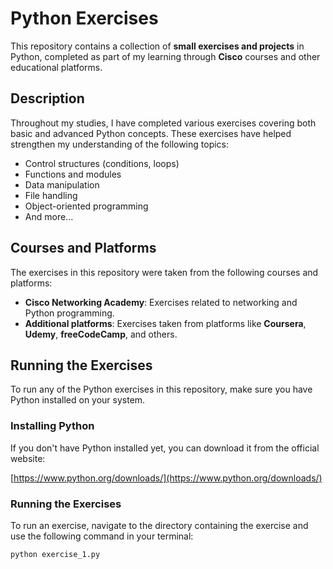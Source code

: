 # Python Exercises

This repository contains a collection of **small exercises and projects** in Python, completed as part of my learning through **Cisco** courses and other educational platforms.

## Description

Throughout my studies, I have completed various exercises covering both basic and advanced Python concepts. These exercises have helped strengthen my understanding of the following topics:

- Control structures (conditions, loops)
- Functions and modules
- Data manipulation
- File handling
- Object-oriented programming
- And more...

## Courses and Platforms

The exercises in this repository were taken from the following courses and platforms:

- **Cisco Networking Academy**: Exercises related to networking and Python programming.
- **Additional platforms**: Exercises taken from platforms like **Coursera**, **Udemy**, **freeCodeCamp**, and others.

## Running the Exercises

To run any of the Python exercises in this repository, make sure you have Python installed on your system.

### Installing Python

If you don't have Python installed yet, you can download it from the official website:

[https://www.python.org/downloads/](https://www.python.org/downloads/)

### Running the Exercises

To run an exercise, navigate to the directory containing the exercise and use the following command in your terminal:

```bash
python exercise_1.py
